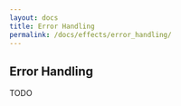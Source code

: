 ```yaml
---
layout: docs
title: Error Handling
permalink: /docs/effects/error_handling/
---
```


## Error Handling

TODO
